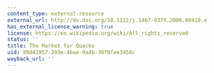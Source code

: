```yaml
---
content_type: external-resource
external_url: http://dx.doi.org/10.1111/j.1467-937X.2006.00410.x
has_external_license_warning: true
license: https://en.wikipedia.org/wiki/All_rights_reserved
status: ''
title: The Market for Quacks
uid: 89d41957-393e-4bae-9a4b-30f0fee3458c
wayback_url: ''
---
```

